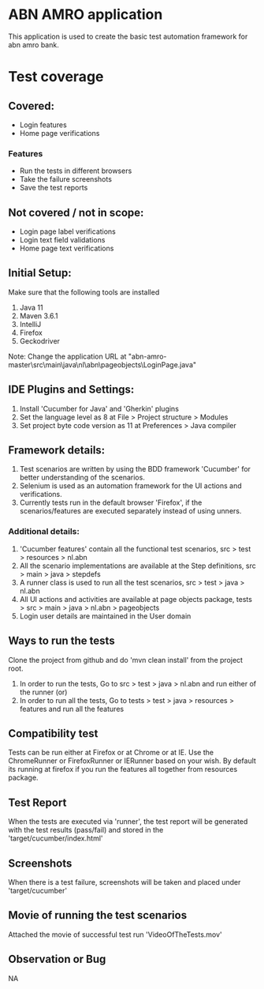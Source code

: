 # ABN AMRO application

This application is used to create the basic test automation framework for abn amro bank.

# Test coverage

## Covered:

- Login features
- Home page verifications
 
 ### Features
 
 - Run the tests in different browsers
 - Take the failure screenshots
 - Save the test reports
 
## Not covered / not in scope:

 - Login page label verifications
 - Login text field validations
 - Home page text verifications
    
## Initial Setup:

Make sure that the following tools are installed

1. Java 11
2. Maven 3.6.1
3. IntelliJ 
4. Firefox
5. Geckodriver

Note: Change the application URL at "abn-amro-master\src\main\java\nl\abn\pageobjects\LoginPage.java"

## IDE Plugins and Settings:

1. Install 'Cucumber for Java' and 'Gherkin' plugins
2. Set the language level as 8 at File > Project structure > Modules 
3. Set project byte code version as 11 at Preferences > Java compiler

## Framework details:

1. Test scenarios are written by using the BDD framework 'Cucumber' for better understanding of the scenarios. 
2. Selenium is used as an automation framework for the UI actions and verifications. 
3. Currently tests run in the default browser 'Firefox', if the scenarios/features are executed separately instead of using unners.

### Additional details:

1. 'Cucumber features' contain all the functional test scenarios,
    src > test > resources > nl.abn
2. All the scenario implementations are available at the Step definitions,
   src > main > java > stepdefs
3. A runner class is used to run all the test scenarios,
   src > test > java > nl.abn
4. All UI actions and activities are available at page objects package,
   tests > src > main > java > nl.abn > pageobjects
5. Login user details are maintained in the User domain 
    
## Ways to run the tests

Clone the project from github and do 'mvn clean install' from the project root.

1. In order to run the tests, Go to src > test > java > nl.abn and run either of the runner (or)
2. In order to run all the tests, Go to tests > test > java > resources > features and run all the features

## Compatibility test

Tests can be run either at Firefox or at Chrome  or at IE. Use the ChromeRunner or FirefoxRunner or IERunner based on your wish.
By default its running at firefox if you run the features all together from resources package.

## Test Report

When the tests are executed via 'runner', the test report will be generated with the test results (pass/fail) 
and stored in the 'target/cucumber/index.html'

## Screenshots

When there is a test failure, screenshots will be taken and placed under 'target/cucumber'

## Movie of running the test scenarios

Attached the movie of successful test run 'VideoOfTheTests.mov'


## Observation or Bug

NA